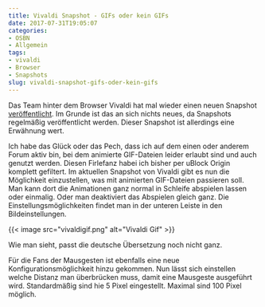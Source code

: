 ```yaml
---
title: Vivaldi Snapshot - GIFs oder kein GIFs
date: 2017-07-31T19:05:07
categories:
- OSBN
- Allgemein
tags:
- vivaldi
- Browser
- Snapshots
slug: vivaldi-snapshot-gifs-oder-kein-gifs
---
```

Das Team hinter dem Browser Vivaldi hat mal wieder einen neuen Snapshot [veröffentlicht](https://vivaldi.com/blog/snapshots/gifs-or-no-gifs-vivaldi-snapshot-1-11-917-17). Im Grunde ist das an sich nichts neues, da Snapshots regelmäßig veröffentlicht werden. Dieser Snapshot ist allerdings eine Erwähnung wert.

Ich habe das Glück oder das Pech, dass ich auf dem einen oder anderem Forum aktiv bin, bei dem animierte GIF-Dateien leider erlaubt sind und auch genutzt werden. Diesen Firlefanz habei ich bisher per uBlock Origin komplett gefiltert. Im aktuellen Snapshot von Vivaldi gibt es nun die Möglichkeit einzustellen, was mit animierten GIF-Dateien passieren soll. Man kann dort die Animationen ganz normal in Schleife abspielen lassen oder einmalig. Oder man deaktiviert das Abspielen gleich ganz. Die Einstellungsmöglichkeiten findet man in der unteren Leiste in den Bildeinstellungen.

{{< image src="vivaldigif.png" alt="Vivaldi Gif" >}}

Wie man sieht, passt die deutsche Übersetzung noch nicht ganz.

Für die Fans der Mausgesten ist ebenfalls eine neue Konfigurationsmöglichkeit hinzu gekommen. Nun lässt sich einstellen welche Distanz man überbrücken muss, damit eine Mausgeste ausgeführt wird. Standardmäßig sind hie 5 Pixel eingestellt. Maximal sind 100 Pixel möglich.
